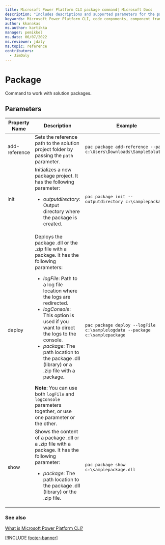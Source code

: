 ```yaml
---
title: Microsoft Power Platform CLI package command| Microsoft Docs
description: "Includes descriptions and supported parameters for the package command."
keywords: Microsoft Power Platform CLI, code components, component framework, CLI
author: kkanakas
ms.author: kartikka
manager: pemikkel
ms.date: 06/07/2022
ms.reviewer: jdaly
ms.topic: reference
contributors:
  - JimDaly
---
```


# Package

Command to work with solution packages.

## Parameters

| Property Name | Description                                                                                                                                                                                                                                                                                                                                                                                                                                                                                | Example                                                                    |
| ------------- | ------------------------------------------------------------------------------------------------------------------------------------------------------------------------------------------------------------------------------------------------------------------------------------------------------------------------------------------------------------------------------------------------------------------------------------------------------------------------------------------ | -------------------------------------------------------------------------- |
| add-reference | Sets the reference path to the solution project folder by passing the `path` parameter.                                                                                                                                                                                                                                                                                                                                                                                                    | `pac package add-reference --path c:\Users\Downloads\SampleSolution`       |
| init          | Initializes a new package project. It has the following parameter: <ul><li>_outputdirectory_: Output directory where the package is created.</li></ul>                                                                                                                                                                                                                                                                                                                                     | `pac package init --outputdirectory c:\samplepackage`                      |
| deploy        | Deploys the package .dll or the .zip file with a package. It has the following parameters:<ul><li>_logFile_: Path to a log file location where the logs are redirected. </li><li>_logConsole_: This option is used if you want to direct the logs to the console.</li><li>_package_: The path location to the package .dll (library) or a .zip file with a package.</li></ul>**Note**: You can use both `logFile` and `logConsole` parameters together, or use one parameter or the other. | `pac package deploy --logFile c:\samplelogdata --package c:\samplepackage` |
| show          | Shows the content of a package .dll or a .zip file with a package. It has the following parameter: <ul><li>_package_: The path location to the package .dll (library) or the .zip file.</li></ul>                                                                                                                                                                                                                                                                                          | `pac package show c:\samplepackage.dll`                                    |

### See also

[What is Microsoft Power Platform CLI?](../introduction.md)

[!INCLUDE [footer-banner](../../../includes/footer-banner.md)]
